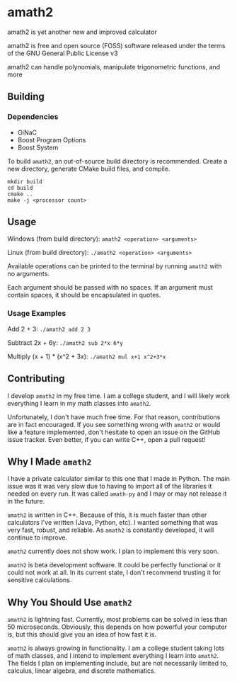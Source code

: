 # amath2

amath2 is yet another new and improved calculator

amath2 is free and open source (FOSS) software released under the terms of the GNU General Public License v3

amath2 can handle polynomials, manipulate trigonometric functions, and more

## Building

### Dependencies

* GiNaC
* Boost Program Options
* Boost System

To build `amath2`, an out-of-source build directory is recommended. Create a new directory, generate CMake build files, and compile.

```
mkdir build
cd build
cmake ..
make -j <processor count>
```

## Usage

Windows (from build directory): `amath2 <operation> <arguments>`

Linux (from build directory): `./amath2 <operation> <arguments>`

Available operations can be printed to the terminal by running `amath2` with no arguments.

Each argument should be passed with no spaces. If an argument must contain spaces, it should be encapsulated in quotes.

### Usage Examples

Add 2 + 3: `./amath2 add 2 3`

Subtract 2x + 6y: `./amath2 sub 2*x 6*y`

Multiply (x + 1) * (x^2 + 3x): `./amath2 mul x+1 x^2+3*x`

## Contributing

I develop `amath2` in my free time. I am a college student, and I will likely work everything I learn in my math classes into `amath2`.

Unfortunately, I don't have much free time. For that reason, contributions are in fact encouraged. If you see something wrong with `amath2` or would like a feature implemented, don't hesitate to open an issue on the GitHub issue tracker. Even better, if you can write C++, open a pull request!

## Why I Made `amath2`

I have a private calculator similar to this one that I made in Python. The main issue was it was very slow due to having to import all of the libraries it needed on every run. It was called `amath-py` and I may or may not release it in the future.

`amath2` is written in C++. Because of this, it is much faster than other calculators I've written (Java, Python, etc). I wanted something that was very fast, robust, and reliable. As `amath2` is constantly developed, it will continue to improve.

`amath2` currently does not show work. I plan to implement this very soon.

`amath2` is beta development software. It could be perfectly functional or it could not work at all. In its current state, I don't recommend trusting it for sensitive calculations.

## Why You Should Use `amath2`

`amath2` is lightning fast. Currently, most problems can be solved in less than 50 microseconds. Obviously, this depends on how powerful your computer is, but this should give you an idea of how fast it is.

`amath2` is always growing in functionality. I am a college student taking lots of math classes, and I intend to implement everything I learn into `amath2`. The fields I plan on implementing include, but are not necessarily limited to, calculus, linear algebra, and discrete mathematics.


